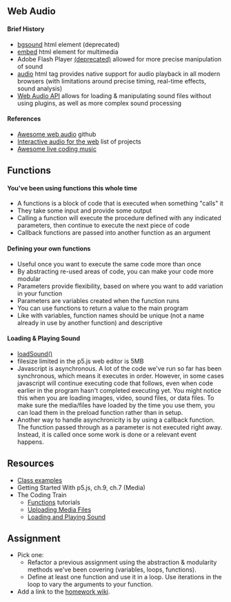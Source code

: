 ## Web Audio

#### Brief History

- [bgsound](https://developer.mozilla.org/en-US/docs/Web/HTML/Element/bgsound) html element (deprecated)
- [embed](https://developer.mozilla.org/en-US/docs/Web/HTML/Element/embed) html element for multimedia
- Adobe Flash Player [(deprecated)](https://www.adobe.com/products/flashplayer/end-of-life-alternative.html) allowed for more precise manipulation of sound
- [audio](https://developer.mozilla.org/en-US/docs/Web/HTML/Element/audio) html tag provides native support for audio playback in all modern browsers (with limitations around precise timing, real-time effects, sound analysis)
- [Web Audio API](https://developer.mozilla.org/en-US/docs/Web/API/Web_Audio_API) allows for loading & manipulating sound files without using plugins, as well as more complex sound processing

#### References

- [Awesome web audio](https://github.com/notthetup/awesome-webaudio) github
- [Interactive audio for the web](https://vispo.com/misc/ia.htm) list of projects
- [Awesome live coding music](https://github.com/pjagielski/awesome-live-coding-music)

## Functions

#### You've been using functions this whole time
- A functions is a block of code that is executed when something "calls" it
- They take some input and provide some output
- Calling a function will execute the procedure defined with any indicated parameters, then continue to execute the next piece of code
- Callback functions are passed into another function as an argument

#### Defining your own functions
- Useful once you want to execute the same code more than once
- By abstracting re-used areas of code, you can make your code more modular
- Parameters provide flexibility, based on where you want to add variation in your function
- Parameters are variables created when the function runs
- You can use functions to return a value to the main program
- Like with variables, function names should be unique (not a name already in use by another function) and descriptive

#### Loading & Playing Sound
- [loadSound()](https://p5js.org/reference/#/p5/loadSound)
- filesize limited in the p5.js web editor is 5MB
- Javascript is asynchronous. A lot of the code we've run so far has been synchronous, which means it executes in order. However, in some cases javascript will continue executing code that follows, even when code earlier in the program hasn't completed executing yet. You might notice this when you are loading images, video, sound files, or data files. To make sure the media/files have loaded by the time you use them, you can load them in the preload function rather than in setup.
- Another way to handle asynchronicity is by using a callback function. The function passed through as a parameter is not executed right away. Instead, it is called once some work is done or a relevant event happens.

## Resources
- [Class examples](https://editor.p5js.org/jfunky/collections/lOc5D2DXq)
- Getting Started With p5.js, ch.9, ch.7 (Media)
- The Coding Train 
    - [Functions](https://www.youtube.com/playlist?list=PLRqwX-V7Uu6ajGB2OI3hl5DZsD1Fw1WzR) tutorials
    - [Uploading Media Files](https://www.youtube.com/watch?v=rO6M5hj0V-o)
    - [Loading and Playing Sound](https://www.youtube.com/watch?v=Pn1g1wjxl_0&list=PLRqwX-V7Uu6aFcVjlDAkkGIixw70s7jpW)

## Assignment
- Pick one:
    - Refactor a previous assignment using the abstraction & modularity methods we've been covering (variables, loops, functions).
    - Define at least one function and use it in a loop. Use iterations in the loop to vary the arguments to your function.
- Add a link to the [homework wiki](https://github.com/jfunky/diap-creativecomputing-fall2022/wiki/Homework).
